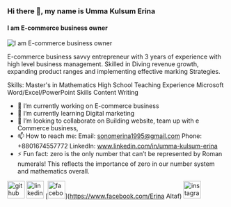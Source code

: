 ### Hi there 👋, my name is Umma Kulsum Erina 
#### I am E-commerce business owner 
![I am E-commerce business owner ](https://arturssmirnovs.github.io/github-profile-readme-generator/images/banner.png)

E-commerce business savvy entrepreneur with 3 years of experience with high level business management. Skilled in Diving revenue growth, expanding product ranges and implementing effective marking Strategies.

Skills:   Master's in Mathematics  High School Teaching Experience  Microsoft Word/Excel/PowerPoint Skills  Content Writing

- 🔭 I’m currently working on E-commerce business  
- 🌱 I’m currently learning Digital marketing  
- 👯 I’m looking to collaborate on Building website, team up with e Commerce business,  
- 📫 How to reach me: Email: sonomerina1995@gmail.com  Phone: +8801674557772  LinkedIn:  www.linkedin.com/in/umma-kulsum-erina 
- ⚡ Fun fact: zero is the only number that can’t be represented by Roman numerals! This reflects the importance of zero in our number system and mathematics overall. 


[<img src='https://cdn.jsdelivr.net/npm/simple-icons@3.0.1/icons/github.svg' alt='github' height='40'>](https://github.com/Ummakulsumerina)  [<img src='https://cdn.jsdelivr.net/npm/simple-icons@3.0.1/icons/linkedin.svg' alt='linkedin' height='40'>](https://www.linkedin.com/in/www.linkedin.com/in/umma-kulsum-erina/)  [<img src='https://cdn.jsdelivr.net/npm/simple-icons@3.0.1/icons/facebook.svg' alt='facebook' height='40'>](https://www.facebook.com/Erina Altaf)  [<img src='https://cdn.jsdelivr.net/npm/simple-icons@3.0.1/icons/instagram.svg' alt='instagram' height='40'>](https://www.instagram.com/https://www.instagram.com/sonomerina?igsh=eXpmZjd3OTVjbjZv/)  

